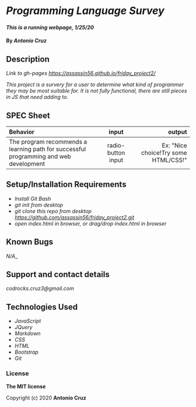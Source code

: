 # _Programming Language Survey_

#### _This is a running webpage, 1/25/20_

#### By _**Antonio Cruz**_

## Description

_Link to gh-pages https://assassin56.github.io/friday_project2/_

_This project is a survery for a user to determine what kind of programmer they may be most suitable for. It is not fully functional, there are still pieces in JS that need adding to._

## SPEC Sheet

| Behavior      | input           | output |
| :------------ |:---------------:| -----:|
| The program recommends a learning path for successful programming and web development| radio-button input | Ex: "Nice choice!Try some HTML/CSS!" |

## Setup/Installation Requirements

* _Install Git Bash_
* _git init from desktop_
* _git clone this repo from desktop https://github.com/assassin56/friday_project2.git_
* _open index.html in browser, or drag/drop index.html in browser_

## Known Bugs

_N/A__

## Support and contact details

_codrocks.cruz3@gmail.com_

## Technologies Used

* _JavaScript_
* _JQuery_
* _Markdown_
* _CSS_
* _HTML_
* _Bootstrap_
* _Git_

### License

**The MIT license**

Copyright (c) 2020 **Antonio Cruz**